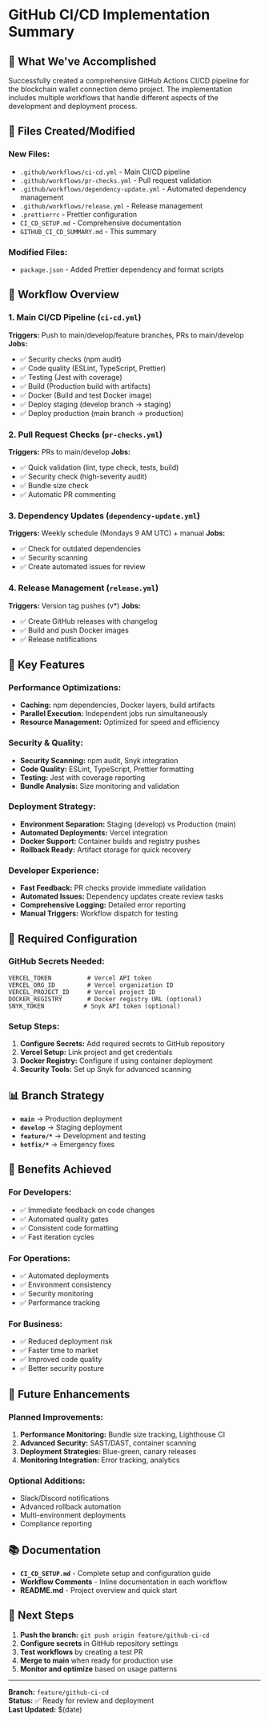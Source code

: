 # GitHub CI/CD Implementation Summary

## 🎯 What We've Accomplished

Successfully created a comprehensive GitHub Actions CI/CD pipeline for the blockchain wallet connection demo project. The implementation includes multiple workflows that handle different aspects of the development and deployment process.

## 📁 Files Created/Modified

### New Files:
- `.github/workflows/ci-cd.yml` - Main CI/CD pipeline
- `.github/workflows/pr-checks.yml` - Pull request validation
- `.github/workflows/dependency-update.yml` - Automated dependency management
- `.github/workflows/release.yml` - Release management
- `.prettierrc` - Prettier configuration
- `CI_CD_SETUP.md` - Comprehensive documentation
- `GITHUB_CI_CD_SUMMARY.md` - This summary

### Modified Files:
- `package.json` - Added Prettier dependency and format scripts

## 🔄 Workflow Overview

### 1. Main CI/CD Pipeline (`ci-cd.yml`)
**Triggers:** Push to main/develop/feature branches, PRs to main/develop
**Jobs:**
- ✅ Security checks (npm audit)
- ✅ Code quality (ESLint, TypeScript, Prettier)
- ✅ Testing (Jest with coverage)
- ✅ Build (Production build with artifacts)
- ✅ Docker (Build and test Docker image)
- ✅ Deploy staging (develop branch → staging)
- ✅ Deploy production (main branch → production)

### 2. Pull Request Checks (`pr-checks.yml`)
**Triggers:** PRs to main/develop
**Jobs:**
- ✅ Quick validation (lint, type check, tests, build)
- ✅ Security check (high-severity audit)
- ✅ Bundle size check
- ✅ Automatic PR commenting

### 3. Dependency Updates (`dependency-update.yml`)
**Triggers:** Weekly schedule (Mondays 9 AM UTC) + manual
**Jobs:**
- ✅ Check for outdated dependencies
- ✅ Security scanning
- ✅ Create automated issues for review

### 4. Release Management (`release.yml`)
**Triggers:** Version tag pushes (v*)
**Jobs:**
- ✅ Create GitHub releases with changelog
- ✅ Build and push Docker images
- ✅ Release notifications

## 🚀 Key Features

### Performance Optimizations:
- **Caching:** npm dependencies, Docker layers, build artifacts
- **Parallel Execution:** Independent jobs run simultaneously
- **Resource Management:** Optimized for speed and efficiency

### Security & Quality:
- **Security Scanning:** npm audit, Snyk integration
- **Code Quality:** ESLint, TypeScript, Prettier formatting
- **Testing:** Jest with coverage reporting
- **Bundle Analysis:** Size monitoring and validation

### Deployment Strategy:
- **Environment Separation:** Staging (develop) vs Production (main)
- **Automated Deployments:** Vercel integration
- **Docker Support:** Container builds and registry pushes
- **Rollback Ready:** Artifact storage for quick recovery

### Developer Experience:
- **Fast Feedback:** PR checks provide immediate validation
- **Automated Issues:** Dependency updates create review tasks
- **Comprehensive Logging:** Detailed error reporting
- **Manual Triggers:** Workflow dispatch for testing

## 🔧 Required Configuration

### GitHub Secrets Needed:
```
VERCEL_TOKEN          # Vercel API token
VERCEL_ORG_ID         # Vercel organization ID
VERCEL_PROJECT_ID     # Vercel project ID
DOCKER_REGISTRY       # Docker registry URL (optional)
SNYK_TOKEN           # Snyk API token (optional)
```

### Setup Steps:
1. **Configure Secrets:** Add required secrets to GitHub repository
2. **Vercel Setup:** Link project and get credentials
3. **Docker Registry:** Configure if using container deployment
4. **Security Tools:** Set up Snyk for advanced scanning

## 📊 Branch Strategy

- **`main`** → Production deployment
- **`develop`** → Staging deployment
- **`feature/*`** → Development and testing
- **`hotfix/*`** → Emergency fixes

## 🎯 Benefits Achieved

### For Developers:
- ✅ Immediate feedback on code changes
- ✅ Automated quality gates
- ✅ Consistent code formatting
- ✅ Fast iteration cycles

### For Operations:
- ✅ Automated deployments
- ✅ Environment consistency
- ✅ Security monitoring
- ✅ Performance tracking

### For Business:
- ✅ Reduced deployment risk
- ✅ Faster time to market
- ✅ Improved code quality
- ✅ Better security posture

## 🔮 Future Enhancements

### Planned Improvements:
1. **Performance Monitoring:** Bundle size tracking, Lighthouse CI
2. **Advanced Security:** SAST/DAST, container scanning
3. **Deployment Strategies:** Blue-green, canary releases
4. **Monitoring Integration:** Error tracking, analytics

### Optional Additions:
- Slack/Discord notifications
- Advanced rollback automation
- Multi-environment deployments
- Compliance reporting

## 📚 Documentation

- **`CI_CD_SETUP.md`** - Complete setup and configuration guide
- **Workflow Comments** - Inline documentation in each workflow
- **README.md** - Project overview and quick start

## 🎉 Next Steps

1. **Push the branch:** `git push origin feature/github-ci-cd`
2. **Configure secrets** in GitHub repository settings
3. **Test workflows** by creating a test PR
4. **Merge to main** when ready for production use
5. **Monitor and optimize** based on usage patterns

---

**Branch:** `feature/github-ci-cd`  
**Status:** ✅ Ready for review and deployment  
**Last Updated:** $(date)
